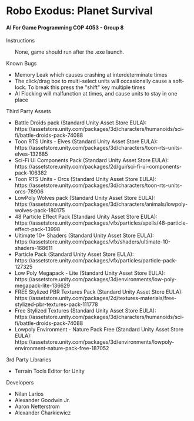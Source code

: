 <h1>Robo Exodus: Planet Survival</h1>
<h4>AI For Game Programming COP 4053 - Group 8</h4>

<dl>
  <dt>Instructions</dt>
  <ul>
    None, game should run after the .exe launch.
  </ul>
  
  <dt>Known Bugs</dt>
  <ul>
    <li>Memory Leak which causes crashing at interdeterminate times</li>
    <li>The click/drag box to multi-select units will occasionally cause a soft-lock. To break this press the "shift" key multiple times</li>
    <li>AI Flocking will malfunction at times, and cause units to stay in one place</li>
  </ul>
  
  <dt>Third Party Assets</dt>
  <ul>
    <li>Battle Droids pack (Standard Unity Asset Store EULA): https://assetstore.unity.com/packages/3d/characters/humanoids/sci-fi/battle-droids-pack-74088</li>
    <li>Toon RTS Units - Elves (Standard Unity Asset Store EULA): https://assetstore.unity.com/packages/3d/characters/toon-rts-units-elves-132685</li>
    <li>Sci-Fi UI Components Pack (Standard Unity Asset Store EULA): https://assetstore.unity.com/packages/2d/gui/sci-fi-ui-components-pack-106382</li>
    <li>Toon RTS Units - Orcs (Standard Unity Asset Store EULA): https://assetstore.unity.com/packages/3d/characters/toon-rts-units-orcs-78906</li>
    <li>LowPoly Wolves pack (Standard Unity Asset Store EULA): https://assetstore.unity.com/packages/3d/characters/animals/lowpoly-wolves-pack-180175</li>
    <li>48 Particle Effect Pack (Standard Unity Asset Store EULA): https://assetstore.unity.com/packages/vfx/particles/spells/48-particle-effect-pack-13998</li>
    <li>Ultimate 10+ Shaders (Standard Unity Asset Store EULA): https://assetstore.unity.com/packages/vfx/shaders/ultimate-10-shaders-168611</li>
    <li>Particle Pack (Standard Unity Asset Store EULA): https://assetstore.unity.com/packages/vfx/particles/particle-pack-127325</li>
    <li>Low Poly Megapack - Lite (Standard Unity Asset Store EULA): https://assetstore.unity.com/packages/3d/environments/low-poly-megapack-lite-136629</li>
    <li>FREE Stylized PBR Textures Pack (Standard Unity Asset Store EULA): https://assetstore.unity.com/packages/2d/textures-materials/free-stylized-pbr-textures-pack-111778</li>
    <li>Free Stylized Textures (Standard Unity Asset Store EULA): https://assetstore.unity.com/packages/3d/characters/humanoids/sci-fi/battle-droids-pack-74088</li>
    <li>Lowpoly Environment - Nature Pack Free (Standard Unity Asset Store EULA): https://assetstore.unity.com/packages/3d/environments/lowpoly-environment-nature-pack-free-187052</li>
  </ul>
  
  <dt>3rd Party Libraries</dt>
  <ul>
    <li>Terrain Tools Editor for Unity</li>
  </ul>
  
  <dt>Developers</dt>
  <ul>
    <li>Nilan Larios</li>
    <li>Alexander Goodwin Jr.</li>
    <li>Aaron Netterstrom</li>
    <li>Alexander Charkiewicz</li>
  </ul>
</dl>
